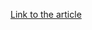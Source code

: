 [Link to the article](https://www.akamai.com/blog/security/2024/mar/attack-trends-shine-light-on-api-threats)
